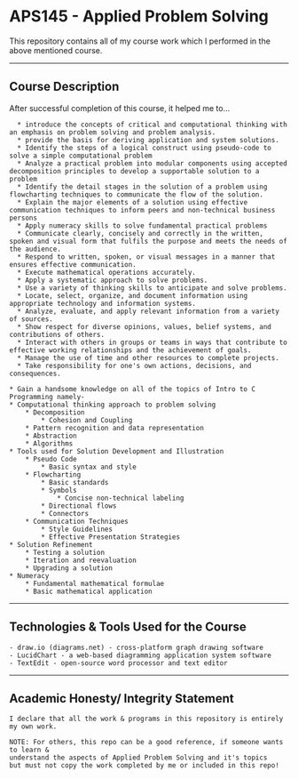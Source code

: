 # APS145 - Applied Problem Solving

This repository contains all of my course work which I performed in the above mentioned course.

----------------------------------------
Course Description
----------------------------------------
After successful completion of this course, it helped me to...
```
  * introduce the concepts of critical and computational thinking with an emphasis on problem solving and problem analysis.
  * provide the basis for deriving application and system solutions.
  * Identify the steps of a logical construct using pseudo-code to solve a simple computational problem
  * Analyze a practical problem into modular components using accepted decomposition principles to develop a supportable solution to a problem
  * Identify the detail stages in the solution of a problem using flowcharting techniques to communicate the flow of the solution.
  * Explain the major elements of a solution using effective communication techniques to inform peers and non-technical business persons
  * Apply numeracy skills to solve fundamental practical problems
  * Communicate clearly, concisely and correctly in the written, spoken and visual form that fulfils the purpose and meets the needs of the audience.
  * Respond to written, spoken, or visual messages in a manner that ensures effective communication.
  * Execute mathematical operations accurately.
  * Apply a systematic approach to solve problems.
  * Use a variety of thinking skills to anticipate and solve problems.
  * Locate, select, organize, and document information using appropriate technology and information systems.
  * Analyze, evaluate, and apply relevant information from a variety of sources.
  * Show respect for diverse opinions, values, belief systems, and contributions of others.
  * Interact with others in groups or teams in ways that contribute to effective working relationships and the achievement of goals.
  * Manage the use of time and other resources to complete projects.
  * Take responsibility for one's own actions, decisions, and consequences.

* Gain a handsome knowledge on all of the topics of Intro to C Programming namely-     
* Computational thinking approach to problem solving
    * Decomposition
        * Cohesion and Coupling
    * Pattern recognition and data representation
    * Abstraction
    * Algorithms
* Tools used for Solution Development and Illustration
    * Pseudo Code
        * Basic syntax and style
    * Flowcharting
        * Basic standards
        * Symbols
            * Concise non-technical labeling
        * Directional flows
        * Connectors
    * Communication Techniques
        * Style Guidelines
        * Effective Presentation Strategies
* Solution Refinement
    * Testing a solution
    * Iteration and reevaluation
    * Upgrading a solution
* Numeracy
    * Fundamental mathematical formulae
    * Basic mathematical application
 ```

----------------------------------------
Technologies & Tools Used for the Course
----------------------------------------
```
- draw.io (diagrams.net) - cross-platform graph drawing software
- LucidChart - a web-based diagramming application system software
- TextEdit - open-source word processor and text editor
```
----------------------------------------
Academic Honesty/ Integrity Statement
----------------------------------------
```
I declare that all the work & programs in this repository is entirely my own work.

NOTE: For others, this repo can be a good reference, if someone wants to learn &
understand the aspects of Applied Problem Solving and it's topics
but must not copy the work completed by me or included in this repo!
```

